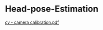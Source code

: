 # Head-pose-Estimation
[cv - camera calibration.pdf](https://github.com/abhijeet-chandravanshi/Head-pose-Estimation/files/9441433/cv.-.camera.calibration.pdf)

